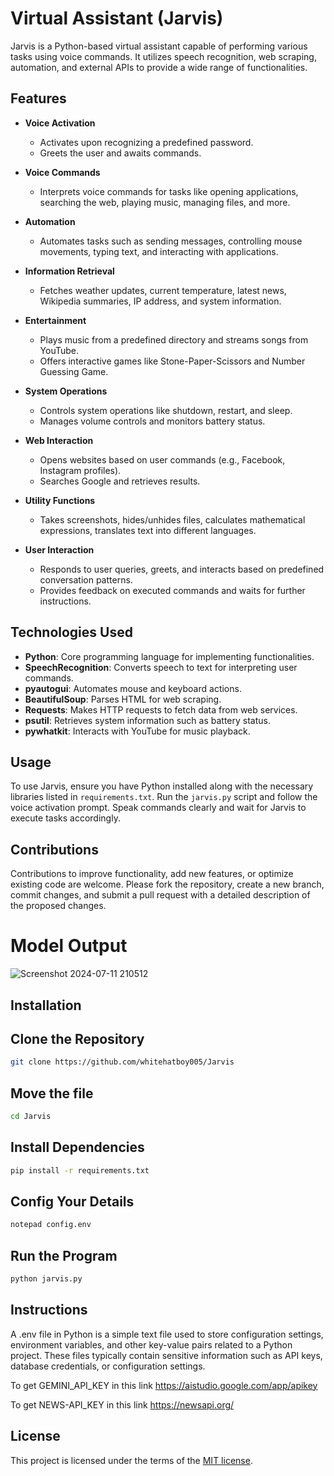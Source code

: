 # Virtual Assistant (Jarvis)

Jarvis is a Python-based virtual assistant capable of performing various tasks using voice commands. It utilizes speech recognition, web scraping, automation, and external APIs to provide a wide range of functionalities.

## Features

- **Voice Activation**
  - Activates upon recognizing a predefined password.
  - Greets the user and awaits commands.

- **Voice Commands**
  - Interprets voice commands for tasks like opening applications, searching the web, playing music, managing files, and more.

- **Automation**
  - Automates tasks such as sending messages, controlling mouse movements, typing text, and interacting with applications.

- **Information Retrieval**
  - Fetches weather updates, current temperature, latest news, Wikipedia summaries, IP address, and system information.

- **Entertainment**
  - Plays music from a predefined directory and streams songs from YouTube.
  - Offers interactive games like Stone-Paper-Scissors and Number Guessing Game.

- **System Operations**
  - Controls system operations like shutdown, restart, and sleep.
  - Manages volume controls and monitors battery status.

- **Web Interaction**
  - Opens websites based on user commands (e.g., Facebook, Instagram profiles).
  - Searches Google and retrieves results.

- **Utility Functions**
  - Takes screenshots, hides/unhides files, calculates mathematical expressions, translates text into different languages.

- **User Interaction**
  - Responds to user queries, greets, and interacts based on predefined conversation patterns.
  - Provides feedback on executed commands and waits for further instructions.

## Technologies Used

- **Python**: Core programming language for implementing functionalities.
- **SpeechRecognition**: Converts speech to text for interpreting user commands.
- **pyautogui**: Automates mouse and keyboard actions.
- **BeautifulSoup**: Parses HTML for web scraping.
- **Requests**: Makes HTTP requests to fetch data from web services.
- **psutil**: Retrieves system information such as battery status.
- **pywhatkit**: Interacts with YouTube for music playback.

## Usage

To use Jarvis, ensure you have Python installed along with the necessary libraries listed in `requirements.txt`. Run the `jarvis.py` script and follow the voice activation prompt. Speak commands clearly and wait for Jarvis to execute tasks accordingly.

## Contributions

Contributions to improve functionality, add new features, or optimize existing code are welcome. Please fork the repository, create a new branch, commit changes, and submit a pull request with a detailed description of the proposed changes.



# Model Output
![Screenshot 2024-07-11 210512](https://github.com/whitehatboy005/Jarvis/assets/147156726/8cfd0963-7605-486d-8ce2-4d498f4d279e)


## Installation
## Clone the Repository
```bash
git clone https://github.com/whitehatboy005/Jarvis
```
## Move the file
```bash
cd Jarvis
```
## Install Dependencies
```bash
pip install -r requirements.txt
```
## Config Your Details
```bash
notepad config.env
```
## Run the Program
```bash
python jarvis.py
```
## Instructions

A .env file in Python is a simple text file used to store configuration settings, environment variables, and other key-value pairs related to a Python project. These files typically contain sensitive information such as API keys, database credentials, or configuration settings.

To get GEMINI_API_KEY in this link https://aistudio.google.com/app/apikey

To get NEWS-API_KEY in this link https://newsapi.org/

## License

This project is licensed under the terms of the [MIT license](LICENSE).
